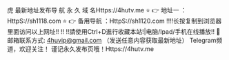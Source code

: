 虎 最新地址发布导 航 永 久 域 名Https://4hutv.me
⭐️ 👉 地址一 ：HttpS://sh1118.com
⭐️ 👉 备用导航 ：HttpS://sh1120.com
‼️‼️长按复制到浏览器里面访问以上网址‼️ ‼️
‼️請使用Ctrl+D進行收藏本站!|电脑/Ipad/手机在线播放‼️
📧 邮箱联系方式: 4huvip@gmail.com （发送任意内容获取最新地址）
Telegram频道，欢迎关注！
谨记永久发布页哦！Https://4hutv.me
